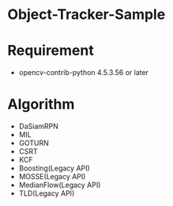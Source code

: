 # Object-Tracker-Sample
 

# Requirement 
* opencv-contrib-python 4.5.3.56 or later

# Algorithm

* DaSiamRPN
* MIL
* GOTURN
* CSRT
* KCF
* Boosting(Legacy API)
* MOSSE(Legacy API)
* MedianFlow(Legacy API)
* TLD(Legacy API)
